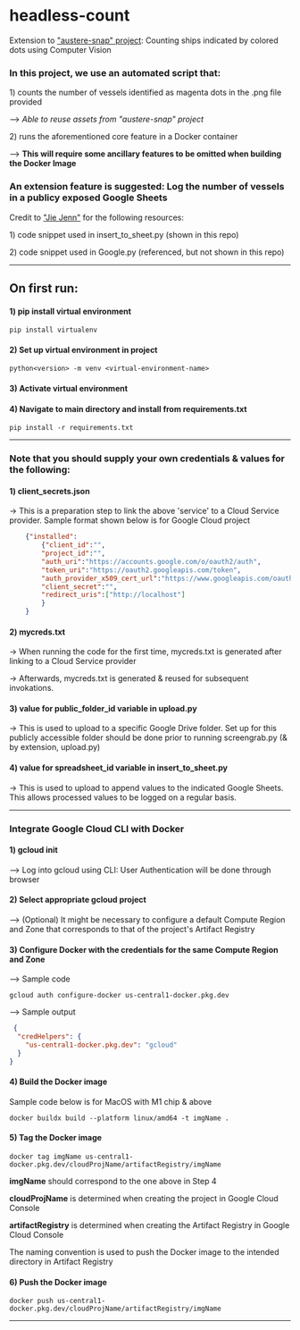 # headless-count
Extension to ["austere-snap" project](https://github.com/Daryl-10/austere-snap): Counting ships indicated by colored dots using Computer Vision

<h3>In this project, we use an automated script that:</h3>
<p>1) counts the number of vessels identified as magenta dots in the .png file provided</p>
--> <i>Able to reuse assets from "austere-snap" project</i>
<p>2) runs the aforementioned core feature in a Docker container</p>
--> <b>This will require some ancillary features to be omitted when building the Docker Image</b>


<h3>An extension feature is suggested: Log the number of vessels in a publicy exposed Google Sheets</h3>

Credit to ["Jie Jenn"](https://learndataanalysis.org/writing-data-to-google-sheets-google-sheets-api-in-python-part-3/) for the following resources:
<p>1) code snippet used in insert_to_sheet.py (shown in this repo)</p>
<p>2) code snippet used in Google.py (referenced, but not shown in this repo)</p>

---

<h2>On first run:</h2>
<h4>1) pip install virtual environment</h4>

`pip install virtualenv`

<h4>2) Set up virtual environment in project</h4>

`python<version> -m venv <virtual-environment-name>`

<h4>3) Activate virtual environment</h4>
<h4>4) Navigate to main directory and install from requirements.txt</h4>

`pip install -r requirements.txt`

---

<h3>Note that you should supply your own credentials & values for the following:</h3>
<h4>1) client_secrets.json</h4>
    <p>-> This is a preparation step to link the above 'service' to a Cloud Service provider. Sample format shown below is for Google Cloud project</p>

```json
    {"installed":
        {"client_id":"",
        "project_id":"",
        "auth_uri":"https://accounts.google.com/o/oauth2/auth",
        "token_uri":"https://oauth2.googleapis.com/token",
        "auth_provider_x509_cert_url":"https://www.googleapis.com/oauth2/v1/certs",
        "client_secret":"",
        "redirect_uris":["http://localhost"]
        }
    }
```

<h4>2) mycreds.txt</h4>
    <p>-> When running the code for the first time, mycreds.txt is generated after linking to a Cloud Service provider</p>
    <p>-> Afterwards, mycreds.txt is generated & reused for subsequent invokations.</p>
<h4>3) value for public_folder_id variable in upload.py</h4>
    <p>-> This is used to upload to a specific Google Drive folder. Set up for this publicly accessible folder should be done prior to running screengrab.py (& by extension, upload.py)</p>
<h4>4) value for spreadsheet_id variable in insert_to_sheet.py</h4>
    <p>-> This is used to upload to append values to the indicated Google Sheets. This allows processed values to be logged on a regular basis.</p>


---



<h3>Integrate Google Cloud CLI with Docker</h3>
<h4>1) gcloud init</h4>
<p>--> Log into gcloud using CLI: User Authentication will be done through browser</p>
<h4>2) Select appropriate gcloud project</h4>
<p>--> (Optional) It might be necessary to configure a default Compute Region and Zone that corresponds to that of the project's Artifact Registry</p>
<h4>3) Configure Docker with the credentials for the same Compute Region and Zone</h4>
<p>--> Sample code</p>

```
gcloud auth configure-docker us-central1-docker.pkg.dev
```

<p>--> Sample output</p>

```json
 {
  "credHelpers": {
    "us-central1-docker.pkg.dev": "gcloud"
  }
}
```

<h4>4) Build the Docker image</h4>
<p>Sample code below is for MacOS with M1 chip & above</p>

```
docker buildx build --platform linux/amd64 -t imgName .
```

<h4>5) Tag the Docker image</h4>

```
docker tag imgName us-central1-docker.pkg.dev/cloudProjName/artifactRegistry/imgName
```

<p><b>imgName</b> should correspond to the one above in Step 4</p>
<p><b>cloudProjName</b> is determined when creating the project in Google Cloud Console</p>
<p><b>artifactRegistry</b> is determined when creating the Artifact Registry in Google Cloud Console</p>

<p>The naming convention is used to push the Docker image to the intended directory in Artifact Registry</p>

<h4>6) Push the Docker image</h4>

```
docker push us-central1-docker.pkg.dev/cloudProjName/artifactRegistry/imgName
```

---
